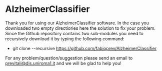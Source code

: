 AlzheimerClassifier
=========

Thank you for using our AlzheimerClassifier software. In the case you downloaded two empty
directiories here the solution to fix your problem. Since the Github repository contains two
sub-modules you need to recursively download it by typing the following command:

  - git clone --recursive https://github.com/fabioprev/AlzheimerClassifier

For any problem/question/suggestion please send an email to previtali@dis.uniroma1.it and
we will be glad to help you!
